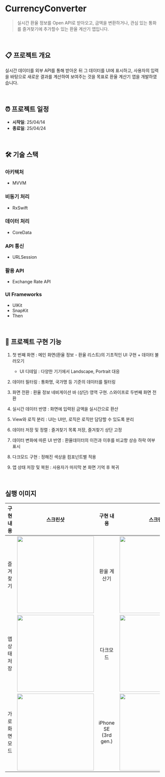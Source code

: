 # CurrencyConverter

> 실시간 환율 정보를 Open API로 받아오고, 금액을 변환하거나, 관심 있는 통화를 즐겨찾기에 추가할수 있는 환율 계산기 앱입니다.

<br/>

## 📋 프로젝트 개요

실시간 데이터를 외부 API를 통해 받아온 뒤 그 데이터를 UI에 표시하고, 사용자의 입력을 바탕으로 새로운 결과를 계산하여 보여주는 것을 목표로 환율 계산기 앱을 개발하였습니다.

<br/>

## ⏰ 프로젝트 일정

- **시작일**: 25/04/14  
- **종료일**: 25/04/24

<br/>

## 🛠️ 기술 스택

### 아키텍처
- MVVM

### 비동기 처리
- RxSwift

### 데이터 처리
- CoreData

### API 통신
- URLSession

### 활용 API
- Exchange Rate API

### UI Frameworks
- UIKit
- SnapKit
- Then

<br/>

## 📱 프로젝트 구현 기능

1. 첫 번째 화면 : 메인 화면(환율 정보 - 환율 리스트)의 기초적인 UI 구현 + 데이터 불러오기
    - UI 디테일 : 다양한 기기에서 Landscape, Portrait 대응

2. 데이터 필터링 : 통화명, 국가명 등 기준의 데이터를 필터링

3. 화면 전환 : 환율 정보 네비게이션 바 (상단) 영역 구현. 스와이프로 두번째 화면 전환

4. 실시간 데이터 반영 : 화면에 입력된 금액을 실시간으로 환산

5. View와 로직 분리 : UI는 UI만, 로직은 로직만 담당할 수 있도록 분리

6. 데이터 저장 및 정렬 : 즐겨찾기 목록 저장, 즐겨찾기 상단 고정

7. 데이터 변화에 따른 UI 반영 : 환율데이터의 이전과 이후를 비교항 상승 하락 여부 표시

8. 다크모드 구현 : 정해진 색상을 컴포넌트별 적용

9. 앱 상태 저장 및 복원 : 사용자가 마지막 본 화면 기억 후 복귀

<br/>

## 실행 이미지

|    구현 내용    |   스크린샷   |    구현 내용    |   스크린샷   |
| :-------------: | :----------: | :-------------: | :----------: |
| 즐겨찾기 | <img src = "https://github.com/user-attachments/assets/df260268-6188-4508-99b4-ca4d2d719824" width ="250">| 환율 계산기 | <img src = "https://github.com/user-attachments/assets/68616839-7b55-43cf-b386-ac62033403fb" width ="250">|
| 앱 상태 저장 | <img src = "https://github.com/user-attachments/assets/71a10a05-6ecf-4123-a31b-efcc25612ec1" width ="250">| 다크모드 | <img src = "https://github.com/user-attachments/assets/464db5f1-2bc4-4e46-938f-3107766bf0be" width ="250">|
| 가로 화면 모드 | <img src = "https://github.com/user-attachments/assets/0908068a-dfaf-4e15-ab32-ceb7fbaa33a6" width ="250">| iPhone SE<br/>(3rd gen.) | <img src = "https://github.com/user-attachments/assets/5c126b3d-4989-448a-9af3-7ec7aa4ddee8" width ="250">|

<br/>
